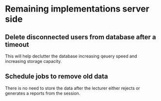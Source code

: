 # Remaining implementations server side

## Delete disconnected users from database after a timeout

This will help declutter the database increasing qeuery speed and increasing storage capacity.

## Schedule jobs to remove old data

There is no need to store the data after the lecturer either rejects or generates a reports from the session.
